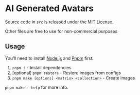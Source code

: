 # AI Generated Avatars

Source code in `src` is released under the MIT License.

Other files are free to use for non-commercial purposes.

## Usage

You'll need to install [Node.js](https://nodejs.org/) and [Pnpm](https://pnpm.io/) first.

1. `pnpm i` - Install dependencies
2. [optional] `pnpm restore` - Restore images from configs
3. `pnpm make [options] <matrix> <collection>` - Create images

`pnpm make --help` for more info.
